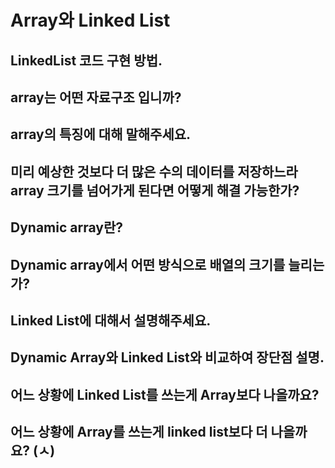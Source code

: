 # Array와 Linked List

## LinkedList 코드 구현 방법.

## array는 어떤 자료구조 입니까?

## array의 특징에 대해 말해주세요.

## 미리 예상한 것보다 더 많은 수의 데이터를 저장하느라 array 크기를 넘어가게 된다면 어떻게 해결 가능한가?

## Dynamic array란?

## Dynamic array에서 어떤 방식으로 배열의 크기를 늘리는가?

## Linked List에 대해서 설명해주세요.

## Dynamic Array와 Linked List와 비교하여 장단점 설명.

## 어느 상황에 Linked List를 쓰는게 Array보다 나을까요?

## 어느 상황에 Array를 쓰는게 linked list보다 더 나을까요? (ㅅ)
